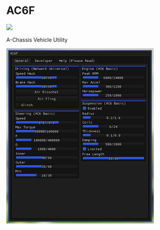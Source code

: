 # AC6F

[![](https://dcbadge.vercel.app/api/server/JbjVd6PMvz?style=plastic)](https://discord.gg/JbjVd6PMvz)

A-Chassis Vehicle Utility

![](images/unknown.png)
